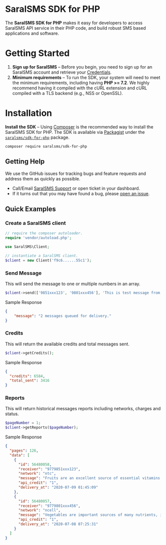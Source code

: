 # SaralSMS SDK for PHP

The **SaralSMS SDK for PHP** makes it easy for developers to access SaralSMS API service in their PHP code, and build robust SMS based applications and software.

# Getting Started
1. **Sign up for SaralSMS** – Before you begin, you need to sign up for an SaralSMS account and retrieve your [Credentials].
2. **Minimum requirements** – To run the SDK, your system will need to meet the minimum requirements, including having **PHP >= 7.2**. We highly recommend having it compiled with the cURL extension and cURL compiled with a TLS backend (e.g., NSS or OpenSSL).

# Installation
**Install the SDK** – Using [Composer] is the recommended way to install the SaralSMS SDK for PHP. The SDK is available via [Packagist] under the [`saralsms/sdk-for-php`][install-packagist] package.
```
composer require saralsms/sdk-for-php
```

## Getting Help
We use the GitHub issues for tracking bugs and feature requests and address them as quickly as possible.

* Call/Email [SaralSMS Support](https://saralsms.com/#contact) or open ticket in your dashboard.
* If it turns out that you may have found a bug, please [open an issue](https://github.com/saralsms/sdk-for-php/issues/new).

## Quick Examples

### Create a SaralSMS client

```php
// require the composer autoloader.
require 'vendor/autoload.php';

use SaralSMS\Client;

// instantiate a SaralSMS client.
$client = new Client('f9c6......55c1');
```

### Send Message
This will send the message to one or multiple numbers in an array.
```php
$client->send(['9851xxx123', '9801xxx456'], 'This is test message from API.');
```

Sample Response
```json
{
    "message": "2 messages queued for delivery."
}
```

### Credits
This will return the available credits and total messages sent.

```php
$client->getCredits();
```

Sample Response
```json
{
  "credits": 6584,
  "total_sent": 3416
}
```

### Reports
This will return historical messages reports including networks, charges and status.
     
```php
$pageNumber = 1;
$client->getReports($pageNumber);
```

Sample Response
```json
{
  "pages": 126,
  "data": [
    {
      "id": 56480058,
      "receiver": "9779851xxx123",
      "network": "ntc",
      "message": "Fruits are an excellent source of essential vitamins and minerals.",
      "api_credit": "1",
      "delivery_at": "2020-07-09 01:45:09"
    },
    {
      "id": 56480057,
      "receiver": "9779801xxx456",
      "network": "ncell",
      "message": "Vegetables are important sources of many nutrients, including potassium, dietary fiber.",
      "api_credit": "1",
      "delivery_at": "2020-07-08 07:25:31"
    }
  ]
}
```

[Credentials]: https://app.saralsms.com

[composer]: http://getcomposer.org
[packagist]: http://packagist.org
[install-packagist]: https://packagist.org/packages/saralsms/sdk-for-php
